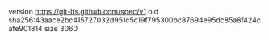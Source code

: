 version https://git-lfs.github.com/spec/v1
oid sha256:43aace2bc415727032d951c5c19f795300bc87694e95dc85a8f424cafe901814
size 3060
